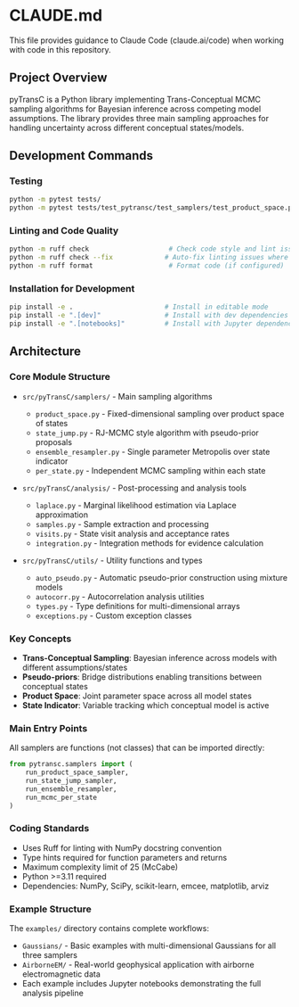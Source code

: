 # CLAUDE.md

This file provides guidance to Claude Code (claude.ai/code) when working with code in this repository.

## Project Overview

pyTransC is a Python library implementing Trans-Conceptual MCMC sampling algorithms for Bayesian inference across competing model assumptions. The library provides three main sampling approaches for handling uncertainty across different conceptual states/models.

## Development Commands

### Testing
```bash
python -m pytest tests/
python -m pytest tests/test_pytransc/test_samplers/test_product_space.py  # Run specific test file
```

### Linting and Code Quality
```bash
python -m ruff check                    # Check code style and lint issues
python -m ruff check --fix             # Auto-fix linting issues where possible
python -m ruff format                   # Format code (if configured)
```

### Installation for Development
```bash
pip install -e .                       # Install in editable mode
pip install -e ".[dev]"                # Install with dev dependencies
pip install -e ".[notebooks]"          # Install with Jupyter dependencies
```

## Architecture

### Core Module Structure
- `src/pyTransC/samplers/` - Main sampling algorithms
  - `product_space.py` - Fixed-dimensional sampling over product space of states
  - `state_jump.py` - RJ-MCMC style algorithm with pseudo-prior proposals
  - `ensemble_resampler.py` - Single parameter Metropolis over state indicator
  - `per_state.py` - Independent MCMC sampling within each state
  
- `src/pyTransC/analysis/` - Post-processing and analysis tools
  - `laplace.py` - Marginal likelihood estimation via Laplace approximation
  - `samples.py` - Sample extraction and processing
  - `visits.py` - State visit analysis and acceptance rates
  - `integration.py` - Integration methods for evidence calculation

- `src/pyTransC/utils/` - Utility functions and types
  - `auto_pseudo.py` - Automatic pseudo-prior construction using mixture models
  - `autocorr.py` - Autocorrelation analysis utilities
  - `types.py` - Type definitions for multi-dimensional arrays
  - `exceptions.py` - Custom exception classes

### Key Concepts
- **Trans-Conceptual Sampling**: Bayesian inference across models with different assumptions/states
- **Pseudo-priors**: Bridge distributions enabling transitions between conceptual states
- **Product Space**: Joint parameter space across all model states
- **State Indicator**: Variable tracking which conceptual model is active

### Main Entry Points
All samplers are functions (not classes) that can be imported directly:
```python
from pytransc.samplers import (
    run_product_space_sampler,
    run_state_jump_sampler, 
    run_ensemble_resampler,
    run_mcmc_per_state
)
```

### Coding Standards
- Uses Ruff for linting with NumPy docstring convention
- Type hints required for function parameters and returns
- Maximum complexity limit of 25 (McCabe)
- Python >=3.11 required
- Dependencies: NumPy, SciPy, scikit-learn, emcee, matplotlib, arviz

### Example Structure
The `examples/` directory contains complete workflows:
- `Gaussians/` - Basic examples with multi-dimensional Gaussians for all three samplers
- `AirborneEM/` - Real-world geophysical application with airborne electromagnetic data
- Each example includes Jupyter notebooks demonstrating the full analysis pipeline